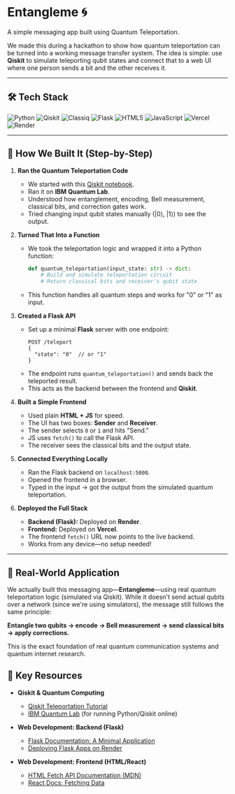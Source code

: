 # Entangleme 🌀

A simple messaging app built using Quantum Teleportation.

We made this during a hackathon to show how quantum teleportation can be turned into a working message transfer system. The idea is simple: use **Qiskit** to simulate teleporting qubit states and connect that to a web UI where one person sends a bit and the other receives it.

---

## 🛠️ Tech Stack

![Python](https://img.shields.io/badge/Python-3776AB?style=for-the-badge&logo=python&logoColor=white)
![Qiskit](https://img.shields.io/badge/Qiskit-6929C4?style=for-the-badge&logo=Qiskit&logoColor=white)
![Classiq](https://img.shields.io/badge/Classiq-3B3C36?style=for-the-badge&logo=data:image/svg+xml;base64,PHN2ZyBmaWxsPSJ3aGl0ZSIgdmlld0JveD0iMCAwIDUxMiA1MTIiIHhtbG5zPSJodHRwOi8vd3d3LnczLm9yZy8yMDAwL3N2ZyI+PHJlY3Qgd2lkdGg9IjUxMiIgaGVpZ2h0PSI1MTIiIGZpbGw9ImJsYWNrIiByeD0iMjUiLz48dGV4dCB4PSIxMjgiIHk9IjI4MCIgZm9udC1zaXplPSIyMDAiIGZpbGw9IndoaXRlIj5DQTwvdGV4dD48L3N2Zz4=)
![Flask](https://img.shields.io/badge/Flask-000000?style=for-the-badge&logo=flask&logoColor=white)
![HTML5](https://img.shields.io/badge/HTML5-E34F26?style=for-the-badge&logo=html5&logoColor=white)
![JavaScript](https://img.shields.io/badge/JavaScript-F7DF1E?style=for-the-badge&logo=javascript&logoColor=black)
![Vercel](https://img.shields.io/badge/Vercel-000000?style=for-the-badge&logo=vercel&logoColor=white)
![Render](https://img.shields.io/badge/Render-46E3B7?style=for-the-badge&logo=render&logoColor=black)

---

## 🔧 How We Built It (Step-by-Step)

1.  **Ran the Quantum Teleportation Code**
    * We started with this [Qiskit notebook](https://github.com/qiskit-community/qiskit-community-tutorials/blob/master/Coding_With_Qiskit/ep5_Quantum_Teleportation.ipynb).
    * Ran it on **IBM Quantum Lab**.
    * Understood how entanglement, encoding, Bell measurement, classical bits, and correction gates work.
    * Tried changing input qubit states manually ($|0\rangle$, $|1\rangle$) to see the output.

2.  **Turned That Into a Function**
    * We took the teleportation logic and wrapped it into a Python function:
      ```python
      def quantum_teleportation(input_state: str) -> dict:
          # Build and simulate teleportation circuit
          # Return classical bits and receiver's qubit state
      ```
    * This function handles all quantum steps and works for "0" or "1" as input.

3.  **Created a Flask API**
    * Set up a minimal **Flask** server with one endpoint:
      ```
      POST /teleport
      {
        "state": "0"  // or "1"
      }
      ```
    * The endpoint runs `quantum_teleportation()` and sends back the teleported result.
    * This acts as the backend between the frontend and **Qiskit**.

4.  **Built a Simple Frontend**
    * Used plain **HTML + JS** for speed.
    * The UI has two boxes: **Sender** and **Receiver**.
    * The sender selects `0` or `1` and hits "Send."
    * JS uses `fetch()` to call the Flask API.
    * The receiver sees the classical bits and the output state.

5.  **Connected Everything Locally**
    * Ran the Flask backend on `localhost:5000`.
    * Opened the frontend in a browser.
    * Typed in the input → got the output from the simulated quantum teleportation.

6.  **Deployed the Full Stack**
    * **Backend (Flask):** Deployed on **Render**.
    * **Frontend:** Deployed on **Vercel**.
    * The frontend `fetch()` URL now points to the live backend.
    * Works from any device—no setup needed!

---

## 🧪 Real-World Application

We actually built this messaging app—**Entangleme**—using real quantum teleportation logic (simulated via Qiskit). While it doesn't send actual qubits over a network (since we're using simulators), the message still follows the same principle:

**Entangle two qubits → encode → Bell measurement → send classical bits → apply corrections.**

This is the exact foundation of real quantum communication systems and quantum internet research. 

## 🔑 Key Resources

* **Qiskit & Quantum Computing**
    * [Qiskit Teleportation Tutorial](https://www.youtube.com/watch?v=mMwovHK2NrE)
    * [IBM Quantum Lab](https://quantum-computing.ibm.com/) (for running Python/Qiskit online)

* **Web Development: Backend (Flask)**
    * [Flask Documentation: A Minimal Application](https://flask.palletsprojects.com/en/3.0.x/quickstart/#a-minimal-application)
    * [Deploying Flask Apps on Render](https://render.com/docs/deploy-flask)

* **Web Development: Frontend (HTML/React)**
    * [HTML Fetch API Documentation (MDN)](https://developer.mozilla.org/en-US/docs/Web/API/Fetch_API)
    * [React Docs: Fetching Data](https://react.dev/learn/synchronizing-with-effects#fetching-data)
